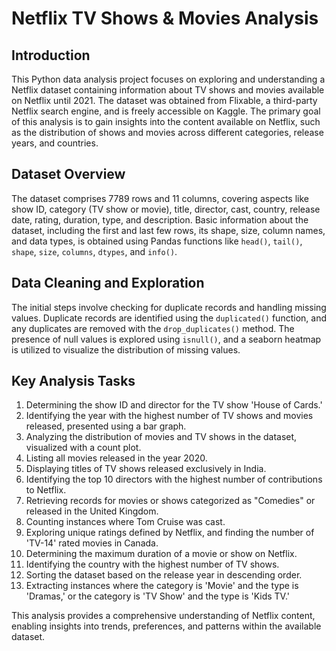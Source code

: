 # Netflix TV Shows & Movies Analysis

## Introduction
This Python data analysis project focuses on exploring and understanding a Netflix dataset containing information about TV shows and movies available on Netflix until 2021. The dataset was obtained from Flixable, a third-party Netflix search engine, and is freely accessible on Kaggle. The primary goal of this analysis is to gain insights into the content available on Netflix, such as the distribution of shows and movies across different categories, release years, and countries.

## Dataset Overview
The dataset comprises 7789 rows and 11 columns, covering aspects like show ID, category (TV show or movie), title, director, cast, country, release date, rating, duration, type, and description. Basic information about the dataset, including the first and last few rows, its shape, size, column names, and data types, is obtained using Pandas functions like `head()`, `tail()`, `shape`, `size`, `columns`, `dtypes`, and `info()`.

## Data Cleaning and Exploration
The initial steps involve checking for duplicate records and handling missing values. Duplicate records are identified using the `duplicated()` function, and any duplicates are removed with the `drop_duplicates()` method. The presence of null values is explored using `isnull()`, and a seaborn heatmap is utilized to visualize the distribution of missing values.

## Key Analysis Tasks
1. Determining the show ID and director for the TV show 'House of Cards.'
2. Identifying the year with the highest number of TV shows and movies released, presented using a bar graph.
3. Analyzing the distribution of movies and TV shows in the dataset, visualized with a count plot.
4. Listing all movies released in the year 2020.
5. Displaying titles of TV shows released exclusively in India.
6. Identifying the top 10 directors with the highest number of contributions to Netflix.
7. Retrieving records for movies or shows categorized as "Comedies" or released in the United Kingdom.
8. Counting instances where Tom Cruise was cast.
9. Exploring unique ratings defined by Netflix, and finding the number of 'TV-14' rated movies in Canada.
10. Determining the maximum duration of a movie or show on Netflix.
11. Identifying the country with the highest number of TV shows.
12. Sorting the dataset based on the release year in descending order.
13. Extracting instances where the category is 'Movie' and the type is 'Dramas,' or the category is 'TV Show' and the type is 'Kids TV.'

This analysis provides a comprehensive understanding of Netflix content, enabling insights into trends, preferences, and patterns within the available dataset.
